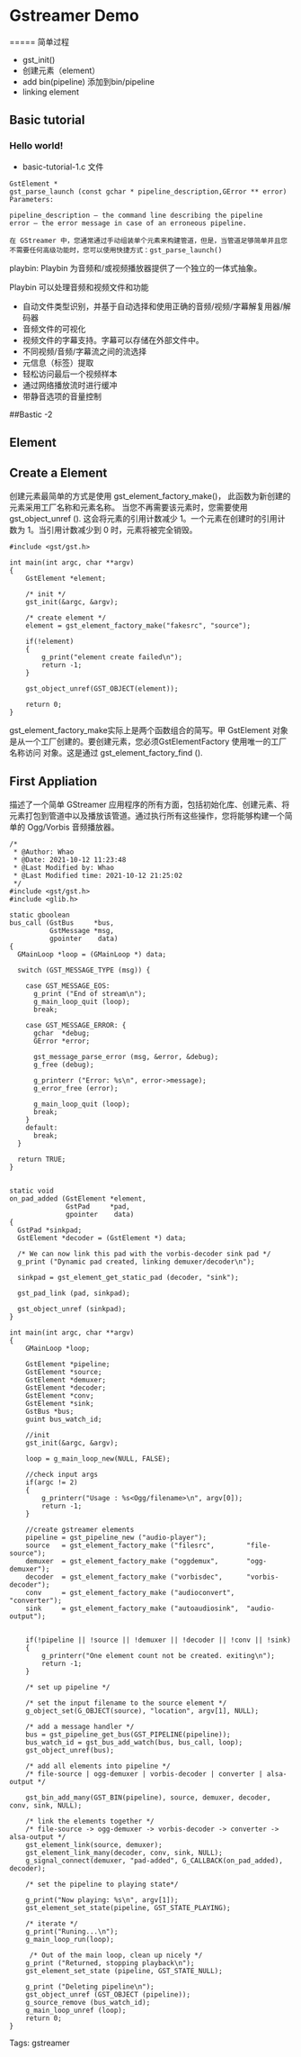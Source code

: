 # Gstreamer Demo

=====
简单过程

* gst_init()
* 创建元素（element）
* add bin(pipeline)  添加到bin/pipeline
* linking element

## Basic tutorial

### Hello world!

* basic-tutorial-1.c 文件

```
GstElement *
gst_parse_launch (const gchar * pipeline_description,GError ** error)
Parameters:

pipeline_description – the command line describing the pipeline
error – the error message in case of an erroneous pipeline.

在 GStreamer 中，您通常通过手动组装单个元素来构建管道，但是，当管道足够简单并且您不需要任何高级功能时，您可以使用快捷方式：gst_parse_launch()
```

playbin:
Playbin 为音频和/或视频播放器提供了一个独立的一体式抽象。

Playbin 可以处理音频和视频文件和功能

* 自动文件类型识别，并基于自动选择和使用正确的音频/视频/字幕解复用器/解码器
* 音频文件的可视化
* 视频文件的字幕支持。字幕可以存储在外部文件中。
* 不同视频/音频/字幕流之间的流选择
* 元信息（标签）提取
* 轻松访问最后一个视频样本
* 通过网络播放流时进行缓冲
* 带静音选项的音量控制

##Bastic -2

## Element

## Create a Element

创建元素最简单的方式是使用  gst_element_factory_make()， 此函数为新创建的元素采用工厂名称和元素名称。
当您不再需要该元素时，您需要使用 gst_object_unref (). 这会将元素的引用计数减少 1。一个元素在创建时的引用计数为 1。当引用计数减少到 0 时，元素将被完全销毁。

```
#include <gst/gst.h>

int main(int argc, char **argv)
{
    GstElement *element;

    /* init */
    gst_init(&argc, &argv);

    /* create element */
    element = gst_element_factory_make("fakesrc", "source");

    if(!element)
    {
        g_print("element create failed\n");
        return -1;
    }

    gst_object_unref(GST_OBJECT(element));

    return 0;
}
```

gst_element_factory_make实际上是两个函数组合的简写。甲 GstElement 对象是从一个工厂创建的。要创建元素，您必须GstElementFactory 使用唯一的工厂名称访问 对象。这是通过 gst_element_factory_find ().

## First Appliation

描述了一个简单 GStreamer 应用程序的所有方面，包括初始化库、创建元素、将元素打包到管道中以及播放该管道。通过执行所有这些操作，您将能够构建一个简单的 Ogg/Vorbis 音频播放器。

```
/*
 * @Author: Whao 
 * @Date: 2021-10-12 11:23:48 
 * @Last Modified by: Whao
 * @Last Modified time: 2021-10-12 21:25:02
 */
#include <gst/gst.h>
#include <glib.h>

static gboolean
bus_call (GstBus     *bus,
          GstMessage *msg,
          gpointer    data)
{
  GMainLoop *loop = (GMainLoop *) data;

  switch (GST_MESSAGE_TYPE (msg)) {

    case GST_MESSAGE_EOS:
      g_print ("End of stream\n");
      g_main_loop_quit (loop);
      break;

    case GST_MESSAGE_ERROR: {
      gchar  *debug;
      GError *error;

      gst_message_parse_error (msg, &error, &debug);
      g_free (debug);

      g_printerr ("Error: %s\n", error->message);
      g_error_free (error);

      g_main_loop_quit (loop);
      break;
    }
    default:
      break;
  }

  return TRUE;
}


static void
on_pad_added (GstElement *element,
              GstPad     *pad,
              gpointer    data)
{
  GstPad *sinkpad;
  GstElement *decoder = (GstElement *) data;

  /* We can now link this pad with the vorbis-decoder sink pad */
  g_print ("Dynamic pad created, linking demuxer/decoder\n");

  sinkpad = gst_element_get_static_pad (decoder, "sink");

  gst_pad_link (pad, sinkpad);

  gst_object_unref (sinkpad);
}

int main(int argc, char **argv)
{
    GMainLoop *loop;

    GstElement *pipeline;
    GstElement *source;
    GstElement *demuxer;
    GstElement *decoder;
    GstElement *conv;
    GstElement *sink;
    GstBus *bus;
    guint bus_watch_id;

    //init
    gst_init(&argc, &argv);

    loop = g_main_loop_new(NULL, FALSE);

    //check input args
    if(argc != 2)
    {
        g_printerr("Usage : %s<Ogg/filename>\n", argv[0]);
        return -1;
    }

    //create gstreamer elements
    pipeline = gst_pipeline_new ("audio-player");
    source   = gst_element_factory_make ("filesrc",        "file-source");
    demuxer  = gst_element_factory_make ("oggdemux",       "ogg-demuxer");
    decoder  = gst_element_factory_make ("vorbisdec",      "vorbis-decoder");
    conv     = gst_element_factory_make ("audioconvert",   "converter");
    sink     = gst_element_factory_make ("autoaudiosink",  "audio-output");


    if(!pipeline || !source || !demuxer || !decoder || !conv || !sink)
    {
        g_printerr("One element count not be created. exiting\n");
        return -1;
    }

    /* set up pipeline */

    /* set the input filename to the source element */
    g_object_set(G_OBJECT(source), "location", argv[1], NULL);

    /* add a message handler */
    bus = gst_pipeline_get_bus(GST_PIPELINE(pipeline));
    bus_watch_id = gst_bus_add_watch(bus, bus_call, loop);
    gst_object_unref(bus);

    /* add all elements into pipeline */
    /* file-source | ogg-demuxer | vorbis-decoder | converter | alsa-output */

    gst_bin_add_many(GST_BIN(pipeline), source, demuxer, decoder, conv, sink, NULL);

    /* link the elements together */
    /* file-source -> ogg-demuxer -> vorbis-decoder -> converter -> alsa-output */
    gst_element_link(source, demuxer);
    gst_element_link_many(decoder, conv, sink, NULL);
    g_signal_connect(demuxer, "pad-added", G_CALLBACK(on_pad_added), decoder);

    /* set the pipeline to playing state*/

    g_print("Now playing: %s\n", argv[1]);
    gst_element_set_state(pipeline, GST_STATE_PLAYING);

    /* iterate */
    g_print("Runing...\n");
    g_main_loop_run(loop);

     /* Out of the main loop, clean up nicely */
    g_print ("Returned, stopping playback\n");
    gst_element_set_state (pipeline, GST_STATE_NULL);

    g_print ("Deleting pipeline\n");
    gst_object_unref (GST_OBJECT (pipeline));
    g_source_remove (bus_watch_id);
    g_main_loop_unref (loop);
    return 0;
}
```

Tags:
  gstreamer